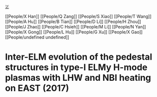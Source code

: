 [🇿](zotero://select/groups/5372906/items/HZNE7YTQ)

[[People/X Han]] [[People/Q Zang]] [[People/S Xiao]] [[People/T Wang]] [[People/A Hu]] [[People/B Tian]] [[People/D Li]] [[People/H Zhou]] [[People/J Zhao]] [[People/C Hsieh]] [[People/M Li]] [[People/N Yan]] [[People/X Gong]] [[People/L Hu]] [[People/G Xu]] [[People/X Gao]] [[People/undefined undefined]] 
# Inter-ELM evolution of the pedestal structures in type-I ELMy H-mode plasmas with LHW and NBI heating on EAST (2017)

